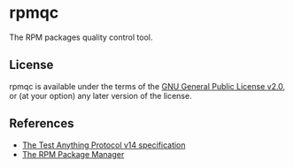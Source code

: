 # rpmqc

The RPM packages quality control tool.


## License

rpmqc is available under the terms of the
[GNU General Public License v2.0](LICENSE), or (at your option) any later
version of the license.


## References

* [The Test Anything Protocol v14 specification](https://testanything.org/tap-version-14-specification.html)
* [The RPM Package Manager](https://github.com/rpm-software-management/rpm)
